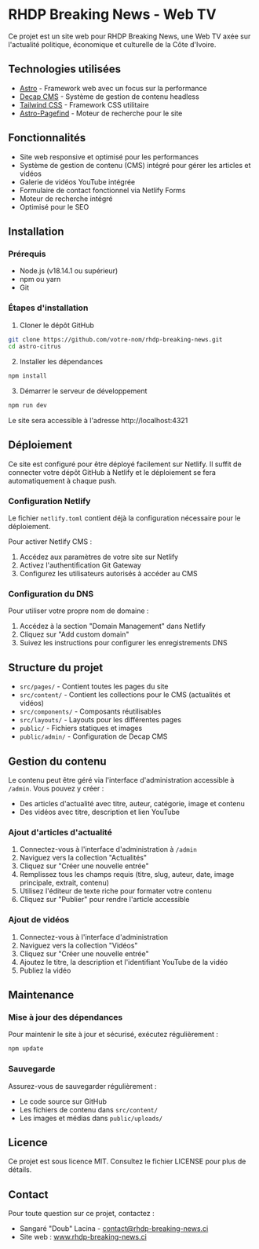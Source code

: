 # RHDP Breaking News - Web TV

Ce projet est un site web pour RHDP Breaking News, une Web TV axée sur l'actualité politique, économique et culturelle de la Côte d'Ivoire.

## Technologies utilisées

- [Astro](https://astro.build) - Framework web avec un focus sur la performance
- [Decap CMS](https://decapcms.org) - Système de gestion de contenu headless
- [Tailwind CSS](https://tailwindcss.com) - Framework CSS utilitaire
- [Astro-Pagefind](https://pagefind.app) - Moteur de recherche pour le site

## Fonctionnalités

- Site web responsive et optimisé pour les performances
- Système de gestion de contenu (CMS) intégré pour gérer les articles et vidéos
- Galerie de vidéos YouTube intégrée
- Formulaire de contact fonctionnel via Netlify Forms
- Moteur de recherche intégré
- Optimisé pour le SEO

## Installation

### Prérequis

- Node.js (v18.14.1 ou supérieur)
- npm ou yarn
- Git

### Étapes d'installation

1. Cloner le dépôt GitHub
```bash
git clone https://github.com/votre-nom/rhdp-breaking-news.git
cd astro-citrus
```

2. Installer les dépendances
```bash
npm install
```

3. Démarrer le serveur de développement
```bash
npm run dev
```

Le site sera accessible à l'adresse http://localhost:4321

## Déploiement

Ce site est configuré pour être déployé facilement sur Netlify. Il suffit de connecter votre dépôt GitHub à Netlify et le déploiement se fera automatiquement à chaque push.

### Configuration Netlify

Le fichier `netlify.toml` contient déjà la configuration nécessaire pour le déploiement. 

Pour activer Netlify CMS :
1. Accédez aux paramètres de votre site sur Netlify
2. Activez l'authentification Git Gateway
3. Configurez les utilisateurs autorisés à accéder au CMS

### Configuration du DNS

Pour utiliser votre propre nom de domaine :
1. Accédez à la section "Domain Management" dans Netlify
2. Cliquez sur "Add custom domain"
3. Suivez les instructions pour configurer les enregistrements DNS

## Structure du projet

- `src/pages/` - Contient toutes les pages du site
- `src/content/` - Contient les collections pour le CMS (actualités et vidéos)
- `src/components/` - Composants réutilisables
- `src/layouts/` - Layouts pour les différentes pages
- `public/` - Fichiers statiques et images
- `public/admin/` - Configuration de Decap CMS

## Gestion du contenu

Le contenu peut être géré via l'interface d'administration accessible à `/admin`. Vous pouvez y créer :

- Des articles d'actualité avec titre, auteur, catégorie, image et contenu
- Des vidéos avec titre, description et lien YouTube

### Ajout d'articles d'actualité

1. Connectez-vous à l'interface d'administration à `/admin`
2. Naviguez vers la collection "Actualités"
3. Cliquez sur "Créer une nouvelle entrée"
4. Remplissez tous les champs requis (titre, slug, auteur, date, image principale, extrait, contenu)
5. Utilisez l'éditeur de texte riche pour formater votre contenu
6. Cliquez sur "Publier" pour rendre l'article accessible

### Ajout de vidéos

1. Connectez-vous à l'interface d'administration
2. Naviguez vers la collection "Vidéos"
3. Cliquez sur "Créer une nouvelle entrée"
4. Ajoutez le titre, la description et l'identifiant YouTube de la vidéo
5. Publiez la vidéo

## Maintenance

### Mise à jour des dépendances

Pour maintenir le site à jour et sécurisé, exécutez régulièrement :

```bash
npm update
```

### Sauvegarde

Assurez-vous de sauvegarder régulièrement :
- Le code source sur GitHub
- Les fichiers de contenu dans `src/content/`
- Les images et médias dans `public/uploads/`

## Licence

Ce projet est sous licence MIT. Consultez le fichier LICENSE pour plus de détails.

## Contact

Pour toute question sur ce projet, contactez :
- Sangaré "Doub" Lacina - contact@rhdp-breaking-news.ci
- Site web : www.rhdp-breaking-news.ci
